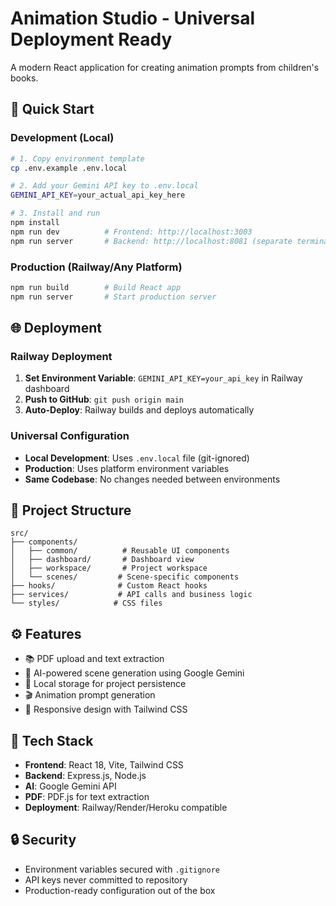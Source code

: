 # Animation Studio - Universal Deployment Ready

A modern React application for creating animation prompts from children's books.

## 🚀 Quick Start

### Development (Local)
```bash
# 1. Copy environment template
cp .env.example .env.local

# 2. Add your Gemini API key to .env.local
GEMINI_API_KEY=your_actual_api_key_here

# 3. Install and run
npm install
npm run dev          # Frontend: http://localhost:3003
npm run server       # Backend: http://localhost:8081 (separate terminal)
```

### Production (Railway/Any Platform)
```bash
npm run build        # Build React app
npm run server       # Start production server
```

## 🌐 Deployment

### Railway Deployment
1. **Set Environment Variable**: `GEMINI_API_KEY=your_api_key` in Railway dashboard
2. **Push to GitHub**: `git push origin main`
3. **Auto-Deploy**: Railway builds and deploys automatically

### Universal Configuration
- **Local Development**: Uses `.env.local` file (git-ignored)
- **Production**: Uses platform environment variables
- **Same Codebase**: No changes needed between environments

## 📁 Project Structure

```
src/
├── components/
│   ├── common/          # Reusable UI components
│   ├── dashboard/       # Dashboard view
│   ├── workspace/       # Project workspace
│   └── scenes/         # Scene-specific components
├── hooks/              # Custom React hooks
├── services/           # API calls and business logic
└── styles/            # CSS files
```

## ⚙️ Features

- 📚 PDF upload and text extraction
- 🎨 AI-powered scene generation using Google Gemini
- 💾 Local storage for project persistence
- 🎬 Animation prompt generation
- 📱 Responsive design with Tailwind CSS

## 🔧 Tech Stack

- **Frontend**: React 18, Vite, Tailwind CSS
- **Backend**: Express.js, Node.js
- **AI**: Google Gemini API
- **PDF**: PDF.js for text extraction
- **Deployment**: Railway/Render/Heroku compatible

## 🔒 Security

- Environment variables secured with `.gitignore`
- API keys never committed to repository
- Production-ready configuration out of the box